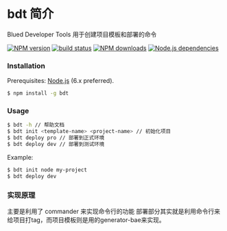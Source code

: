 # bdt 简介

Blued Developer Tools
用于创建项目模板和部署的命令

[![NPM version][npm-image]][npm-url]
[![build status][travis-image]][travis-url]
[![NPM downloads][downloads-image]][npm-url]
[![Node.js dependencies][david-image]][david-url]


### Installation

Prerequisites: [Node.js](https://nodejs.org/en/) (6.x preferred).

``` bash
$ npm install -g bdt
```

### Usage

``` bash
$ bdt -h // 帮助文档
$ bdt init <template-name> <project-name> // 初始化项目
$ bdt deploy pro // 部署到正式环境
$ bdt deploy dev // 部署到测试环境
```

Example:

``` bash
$ bdt init node my-project
$ bdt deploy dev
```
### 实现原理
主要是利用了 commander 来实现命令行的功能
部署部分其实就是利用命令行来给项目打tag，而项目模板则是用的generator-bae来实现。

[npm-image]: https://img.shields.io/npm/v/bdt.svg?style=flat-square
[npm-url]: https://npmjs.org/package/bdt
[travis-image]: https://img.shields.io/travis/bluedapp/bdt/master.svg?style=flat-square
[travis-url]: https://travis-ci.org/bluedapp/bdt
[downloads-image]: https://img.shields.io/npm/dm/bdt.svg?style=flat-square
[david-image]: https://img.shields.io/david/bluedapp/bdt.svg?style=flat-square
[david-url]: https://david-dm.org/bluedapp/bdt
